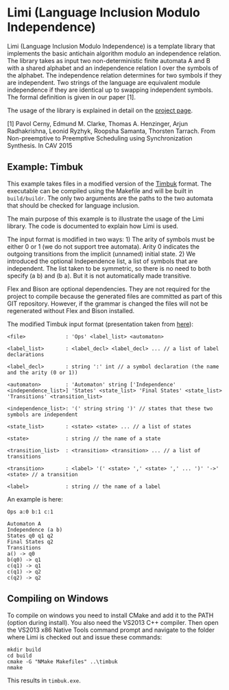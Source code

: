 Limi (Language Inclusion Modulo Independence) 
=============================================

Limi (Language Inclusion Modulo Independence) is a template library that implements the basic antichain algorithm modulo an independence relation. The library takes as input two non-deterministic finite automata A and B with a shared alphabet and an independence relation I over the symbols of the alphabet. The independence relation determines for two symbols if they are independent. Two strings of the language are equivalent module independence if they are identical up to swapping independent symbols. The formal definition is given in our paper [1].

The usage of the library is explained in detail on the [project page](http://thorstent.github.io/Limi).

[1] Pavol Cerny, Edmund M. Clarke, Thomas A. Henzinger, Arjun Radhakrishna, Leonid Ryzhyk, Roopsha Samanta, Thorsten Tarrach. From Non-preemptive to Preemptive Scheduling using Synchronization Synthesis. In CAV 2015

Example: Timbuk
---------------

This example takes files in a modified version of the [Timbuk](http://www.irisa.fr/celtique/genet/timbuk/) format. The executable can be compiled using the Makefile and will be built in `build/buildr`. The only two arguments are the paths to the two automata that should be checked for language inclusion.

The main purpose of this example is to illustrate the usage of the Limi library. The code is documented to explain how Limi is used.

The input format is modified in two ways: 1) The arity of symbols must be either 0 or 1 (we do not support tree automata). Arity 0 indicates the outgoing transitions from the implicit (unnamed) initial state. 2) We introduced the optional Independence list, a list of symbols that are independent. The list taken to be symmetric, so there is no need to both specify (a b) and (b a). But it is not automatically made transitive.

Flex and Bison are optional dependencies. They are not required for the project to compile because the generated files are committed as part of this GIT repository. However, if the grammar is changed the files will not be regenerated without Flex and Bison installed.

The modified Timbuk input format (presentation taken from [here](http://www.fit.vutbr.cz/research/groups/verifit/tools/libvata/)):

	<file>             : 'Ops' <label_list> <automaton>
	
	<label_list>       : <label_decl> <label_decl> ... // a list of label declarations
	
	<label_decl>       : string ':' int // a symbol declaration (the name and the arity (0 or 1))
	
	<automaton>        : 'Automaton' string ['Independence' <independence_list>] 'States' <state_list> 'Final States' <state_list> 'Transitions' <transition_list>
	
	<independence_list>: '(' string string ')' // states that these two symbols are independent
	
	<state_list>       : <state> <state> ... // a list of states
	
	<state>            : string // the name of a state
	
	<transition_list>  : <transition> <transition> ... // a list of transitions
	
	<transition>       : <label> '(' <state> ',' <state> ',' ... ')' '->' <state> // a transition
	
	<label>            : string // the name of a label

An example is here:

	Ops a:0 b:1 c:1
	
	Automaton A
	Independence (a b)
	States q0 q1 q2
	Final States q2 
	Transitions
	a() -> q0
	b(q0) -> q1
	c(q1) -> q1
	c(q1) -> q2
	c(q2) -> q2

## Compiling on Windows

To compile on windows you need to install CMake and add it to the PATH (option during install). You also need the VS2013 C++ compiler. Then open the VS2013 x86 Native Tools command prompt and navigate to the folder where Limi is checked out and issue these commands:

	mkdir build
	cd build
	cmake -G "NMake Makefiles" ..\timbuk
	nmake

This results in `timbuk.exe`.